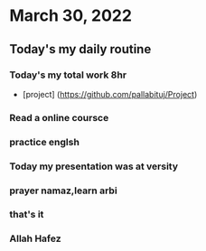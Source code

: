 # March 30, 2022
## Today's my daily routine
### Today's my total work 8hr
* [project] (https://github.com/pallabituj/Project)
### Read a online coursce
### practice englsh
### Today my presentation was at versity
### prayer namaz,learn arbi
### that's it
### Allah Hafez